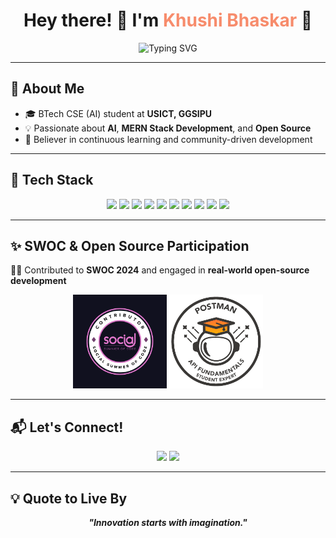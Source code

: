 <!-- GitHub Profile README: Khushi Bhaskar -->

<h1 align="center">
  Hey there! 👋 I'm <span style="color:#f78c6c;">Khushi Bhaskar</span> 💫
</h1>

<p align="center">
  <img src="https://readme-typing-svg.herokuapp.com?font=Fira+Code&duration=3000&pause=1000&center=true&vCenter=true&width=435&lines=AI+Enthusiast+%E2%9C%A8;MERN-Stack+Developer+%F0%9F%92%BB;Open+Source+Contributor+%F0%9F%93%96;Always+Learning+%F0%9F%92%A1" alt="Typing SVG" />
</p>

---

## 🚀 About Me
- 🎓 BTech CSE (AI) student at **USICT, GGSIPU**
- 💡 Passionate about **AI**, **MERN Stack Development**, and **Open Source**
- 🌟 Believer in continuous learning and community-driven development

---

## 🌟 Tech Stack

<p align="center">
  <img src="https://img.shields.io/badge/HTML5-E34F26?style=for-the-badge&logo=html5&logoColor=white" />
  <img src="https://img.shields.io/badge/CSS3-1572B6?style=for-the-badge&logo=css3&logoColor=white" />
  <img src="https://img.shields.io/badge/JavaScript-F7DF1E?style=for-the-badge&logo=javascript&logoColor=black" />
  <img src="https://img.shields.io/badge/React.js-61DAFB?style=for-the-badge&logo=react&logoColor=black" />
  <img src="https://img.shields.io/badge/TailwindCSS-38B2AC?style=for-the-badge&logo=tailwind-css&logoColor=white" />
  <img src="https://img.shields.io/badge/Node.js-339933?style=for-the-badge&logo=nodedotjs&logoColor=white" />
  <img src="https://img.shields.io/badge/Express.js-000000?style=for-the-badge&logo=express&logoColor=white" />
  <img src="https://img.shields.io/badge/MongoDB-47A248?style=for-the-badge&logo=mongodb&logoColor=white" />
  <img src="https://img.shields.io/badge/Git-F05032?style=for-the-badge&logo=git&logoColor=white" />
  <img src="https://img.shields.io/badge/Postman-FF6C37?style=for-the-badge&logo=postman&logoColor=white" />
</p>

---

## ✨ SWOC & Open Source Participation

🧑‍💻 Contributed to **SWOC 2024** and engaged in **real-world open-source development**

<p align="center">
  <img src="./Contributor SSOC.png" alt="SWOC Contributor" width="150" />
  <img src="./Postman - Postman API Fundamentals Student Expert - 2025-01-13.png" alt="Postman Student Expert" width="150" />
</p>

---


## 📬 Let's Connect!

<p align="center">
  <a href="mailto:khushibhaskar.2006@gmail.com"><img src="https://img.shields.io/badge/Gmail-D14836?style=for-the-badge&logo=gmail&logoColor=white"/></a>
  <a href="https://www.linkedin.com/in/khushi-bhaskar-b00586324"><img src="https://img.shields.io/badge/LinkedIn-blue?style=for-the-badge&logo=linkedin&logoColor=white"/></a>
</p>

---

## 💡 Quote to Live By

<p align="center">
  <b><i>"Innovation starts with imagination."</i></b>
</p>
